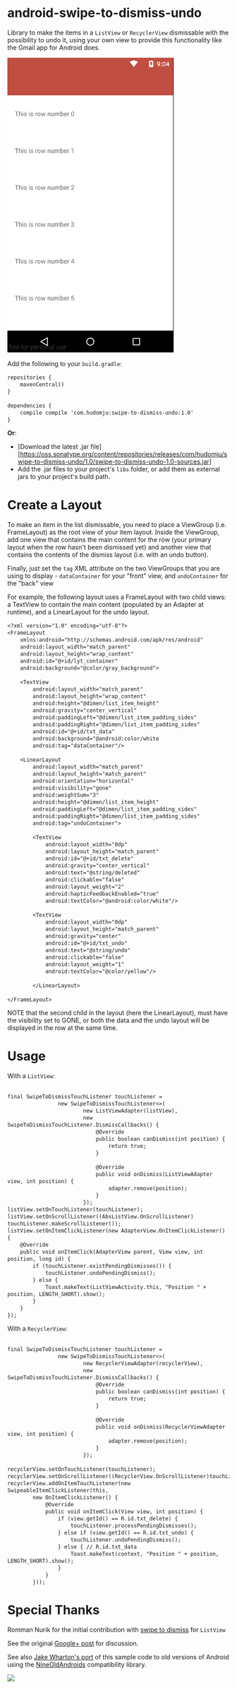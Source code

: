 android-swipe-to-dismiss-undo
=============================

Library to make the items in a `ListView` or `RecyclerView` dismissable with the possibility to undo
it, using your own view to provide this functionality like the Gmail app for Android does.



<img src="sample.gif">


Add the following to your `build.gradle`:

    repositories {
		mavenCentral()
	}

	dependencies {
		compile compile 'com.hudomju:swipe-to-dismiss-undo:1.0'
	}
	
**Or**:

* [Download the latest .jar file][https://oss.sonatype.org/content/repositories/releases/com/hudomju/swipe-to-dismiss-undo/1.0/swipe-to-dismiss-undo-1.0-sources.jar]
* Add the .jar files to your project's `libs` folder, or add them as external jars to your project's
 build path.


Create a Layout
===============

To make an item in the list dismissable, you need to place a ViewGroup (i.e. FrameLayout) as the 
root view of your item layout. Inside the ViewGroup, add one view that contains the main content for 
the row (your primary layout when the row hasn't been dismissed yet) and another view that contains 
the contents of the dismiss layout (i.e. with an undo button).

Finally, just set the `tag` XML attribute on the two ViewGroups that you are using to display - `dataContainer` for your "front" view, and `undoContainer` for the "back" view

For example, the following layout uses a FrameLayout with two child views: a TextView to contain 
the main content (populated by an Adapter at runtime), and a LinearLayout for the undo layout.

    <?xml version="1.0" encoding="utf-8"?>
    <FrameLayout
        xmlns:android="http://schemas.android.com/apk/res/android"
        android:layout_width="match_parent"
        android:layout_height="wrap_content"
        android:id="@+id/lyt_container"
        android:background="@color/gray_background">

        <TextView
            android:layout_width="match_parent"
            android:layout_height="wrap_content"
            android:height="@dimen/list_item_height"
            android:gravity="center_vertical"
            android:paddingLeft="@dimen/list_item_padding_sides"
            android:paddingRight="@dimen/list_item_padding_sides"
            android:id="@+id/txt_data"
            android:background="@android:color/white
            android:tag="dataContainer"/>

        <LinearLayout
            android:layout_width="match_parent"
            android:layout_height="match_parent"
            android:orientation="horizontal"
            android:visibility="gone"
            android:weightSum="3"
            android:height="@dimen/list_item_height"
            android:paddingLeft="@dimen/list_item_padding_sides"
            android:paddingRight="@dimen/list_item_padding_sides"
            android:tag="undoContainer">

            <TextView
                android:layout_width="0dp"
                android:layout_height="match_parent"
                android:id="@+id/txt_delete"
                android:gravity="center_vertical"
                android:text="@string/deleted"
                android:clickable="false"
                android:layout_weight="2"
                android:hapticFeedbackEnabled="true"
                android:textColor="@android:color/white"/>

            <TextView
                android:layout_width="0dp"
                android:layout_height="match_parent"
                android:gravity="center"
                android:id="@+id/txt_undo"
                android:text="@string/undo"
                android:clickable="false"
                android:layout_weight="1"
                android:textColor="@color/yellow"/>

            </LinearLayout>

    </FrameLayout>

NOTE that the second child in the layout (here the LinearLayout), must have the visibility set to
GONE, or both the data and the undo layout will be displayed in the row at the same time.


Usage
==============

With a `ListView`:

<pre><code>
final SwipeToDismissTouchListener<ListViewAdapter> touchListener =
                new SwipeToDismissTouchListener<>(
                        new ListViewAdapter(listView),
                        new SwipeToDismissTouchListener.DismissCallbacks<ListViewAdapter>() {
                            @Override
                            public boolean canDismiss(int position) {
                                return true;
                            }

                            @Override
                            public void onDismiss(ListViewAdapter view, int position) {
                                adapter.remove(position);
                            }
                        });
listView.setOnTouchListener(touchListener);
listView.setOnScrollListener((AbsListView.OnScrollListener) touchListener.makeScrollListener());
listView.setOnItemClickListener(new AdapterView.OnItemClickListener() {
    @Override
    public void onItemClick(AdapterView<?> parent, View view, int position, long id) {
        if (touchListener.existPendingDismisses()) {
            touchListener.undoPendingDismiss();
        } else {
            Toast.makeText(ListViewActivity.this, "Position " + position, LENGTH_SHORT).show();
        }
    }
});
</code></pre>

With a `RecyclerView`:

<pre><code>
final SwipeToDismissTouchListener<RecyclerViewAdapter> touchListener =
                new SwipeToDismissTouchListener<>(
                        new RecyclerViewAdapter(recyclerView),
                        new SwipeToDismissTouchListener.DismissCallbacks<RecyclerViewAdapter>() {
                            @Override
                            public boolean canDismiss(int position) {
                                return true;
                            }

                            @Override
                            public void onDismiss(RecyclerViewAdapter view, int position) {
                                adapter.remove(position);
                            }
                        });

recyclerView.setOnTouchListener(touchListener);
recyclerView.setOnScrollListener((RecyclerView.OnScrollListener)touchListener.makeScrollListener());
recyclerView.addOnItemTouchListener(new SwipeableItemClickListener(this,
        new OnItemClickListener() {
            @Override
            public void onItemClick(View view, int position) {
                if (view.getId() == R.id.txt_delete) {
                    touchListener.processPendingDismisses();
                } else if (view.getId() == R.id.txt_undo) {
                    touchListener.undoPendingDismiss();
                } else { // R.id.txt_data
                    Toast.makeText(context, "Position " + position, LENGTH_SHORT).show();
                }
            }
        }));
</code></pre>


Special Thanks
==============

Romman Nurik for the initial contribution with [swipe to dismiss](https://github.com/romannurik/Android-SwipeToDismiss) for `ListView`

See the original [Google+ post](https://plus.google.com/+RomanNurik/posts/Fgo1p5uWZLu) for discussion.

See also [Jake Wharton's port](https://github.com/JakeWharton/SwipeToDismissNOA) of this sample code to old versions of Android using the [NineOldAndroids](http://nineoldandroids.com/) compatibility library.

<img src="https://lh4.googleusercontent.com/-b0pxPcJBF1o/T-ZWx9NZSRI/AAAAAAAAe_Q/PAKmNzGSbzs/w635-h688-no/foo.png" width="300">
